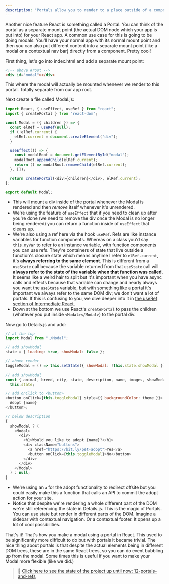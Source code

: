 ```yaml
---
description: "Portals allow you to render to a place outside of a component from within a component. Think of a contextual nav bar or side nav."
---
```


Another nice feature React is something called a Portal. You can think of the portal as a separate mount point (the actual DOM node which your app is put into) for your React app. A common use case for this is going to be doing modals. You'll have your normal app with its normal mount point and then you can also put different content into a separate mount point (like a modal or a contextual nav bar) directly from a component. Pretty cool!

First thing, let's go into index.html and add a separate mount point:

```html
<!-- above #root -->
<div id="modal"></div>
```

This where the modal will actually be mounted whenever we render to this portal. Totally separate from our app root.

Next create a file called Modal.js:

```javascript
import React, { useEffect, useRef } from "react";
import { createPortal } from "react-dom";

const Modal = ({ children }) => {
  const elRef = useRef(null);
  if (!elRef.current) {
    elRef.current = document.createElement("div");
  }

  useEffect(() => {
    const modalRoot = document.getElementById("modal");
    modalRoot.appendChild(elRef.current);
    return () => modalRoot.removeChild(elRef.current);
  }, []);

  return createPortal(<div>{children}</div>, elRef.current);
};

export default Modal;
```

- This will mount a div inside of the portal whenever the Modal is rendered and then _remove_ itself whenever it's unrendered.
- We're using the feature of `useEffect` that if you need to clean up after you're done (we need to remove the div once the Modal is no longer being rendered) you can return a function inside of `useEffect` that cleans up.
- We're also using a ref here via the hook `useRef`. Refs are like instance variables for function components. Whereas on a class you'd say `this.myVar` to refer to an instance variable, with function components you can use refs. They're containers of state that live outside a function's closure state which means anytime I refer to `elRef.current`, it's **always referring to the same element**. This is different from a `useState` call because the variable returned from that `useState` call will **always refer to the state of the variable when that function was called.** It seems like a weird hair to split but it's important when you have async calls and effects because that variable can change and nearly always you want the `useState` variable, but with something like a portal it's important we always refer to the same DOM div; we don't want a lot of portals. If this is confusing to you, we dive deeper into it in [the useRef section of Intermediate React][useref].
- Down at the bottom we use React's `createPortal` to pass the children (whatever you put inside `<Modal></Modal>`) to the portal div.

Now go to Details.js and add:

```javascript
// at the top
import Modal from "./Modal";

// add showModal
state = { loading: true, showModal: false };

// above render
toggleModal = () => this.setState({ showModal: !this.state.showModal });

// add showModal
const { animal, breed, city, state, description, name, images, showModal } =
  this.state;

// add onClick to <button>
<button onClick={this.toggleModal} style={{ backgroundColor: theme }}>
  Adopt {name}
</button>;

// below description
{
  showModal ? (
    <Modal>
      <div>
        <h1>Would you like to adopt {name}?</h1>
        <div className="buttons">
          <a href="https://bit.ly/pet-adopt">Yes</a>
          <button onClick={this.toggleModal}>No</button>
        </div>
      </div>
    </Modal>
  ) : null;
}
```

- We're using an `a` for the adopt functionality to redirect offsite but you could easily make this a function that calls an API to commit the adopt action for your site.
- Notice that despite we're rendering a whole different part of the DOM we're still referencing the state in Details.js. This is the magic of Portals. You can use state but render in different parts of the DOM. Imagine a sidebar with contextual navigation. Or a contextual footer. It opens up a lot of cool possibilities.

That's it! That's how you make a modal using a portal in React. This used to be significantly more difficult to do but with portals it became trivial. The nice thing about portals is that despite the actual elements being in different DOM trees, these are in the same React trees, so you can do event bubbling up from the modal. Some times this is useful if you want to make your Modal more flexible (like we did.)

> 🏁 [Click here to see the state of the project up until now: 12-portals-and-refs][step]

[portal]: https://reactjs.org/docs/portals.html
[step]: https://github.com/btholt/citr-v7-project/tree/master/12-portals-and-refs
[useref]: https://btholt.github.io/complete-intro-to-react-v7/lessons/hooks-in-depth/useref
